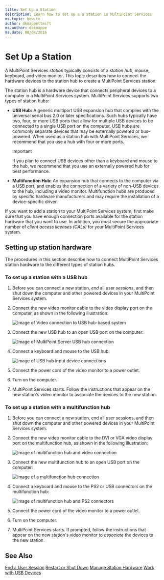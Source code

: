 ```yaml
---
title: Set Up a Station
description: Learn how to set up a a station in MultiPoint Services
ms.topic: how-to
author: dknappettmsft
ms.author: daknappe
ms.date: 08/04/2016
---
```

# Set Up a Station
A MultiPoint Services *station* typically consists of a *station hub*, mouse, keyboard, and video monitor. This topic describes how to connect the hardware devices to the station hub to create a MultiPoint Services station.

The station hub is a hardware device that connects peripheral devices to a computer in a MultiPoint Services system. MultiPoint Services supports two types of station hubs:

-   **USB Hub:** A generic multiport USB expansion hub that complies with the universal serial bus 2.0 or later specifications. Such hubs typically have two, four, or more USB ports that allow for multiple USB devices to be connected to a single USB port on the computer. USB hubs are commonly separate devices that may be externally powered or bus-powered. When used as a station hub with MultiPoint Services, we recommend that you use a hub with four or more ports.

    > [!IMPORTANT]
    > If you plan to connect USB devices other than a keyboard and mouse to the hub, we recommend that you use an externally powered hub for best performance.

-   **Multifunction Hub:** An expansion hub that connects to the computer via a USB port, and enables the connection of a variety of non-USB devices to the hub, including a video monitor. Multifunction hubs are produced by specific hardware manufacturers and may require the installation of a device-specific driver.

If you want to add a station to your MultiPoint Services system, first make sure that you have enough connection ports available for the station hardware that you want to use. In addition, you must secure the appropriate number of *client access licenses (CALs)* for your MultiPoint Services system.

## Setting up station hardware
The procedures in this section describe how to connect MultiPoint Services station hardware to the different types of station hubs.

### To set up a station with a USB hub

1.  Before you can connect a new station, *end* all user *sessions*, and then shut down the computer and other powered devices in your MultiPoint Services system.

2.  Connect the new video monitor cable to the video display port on the computer, as shown in the following illustration:

    ![Image of Video connection to USB hub-based system](./media/WMSVideoConnection.gif)

3.  Connect the new USB hub to an open USB port on the computer:

    ![Image of MultiPoint Server USB hub connection](./media/WMSUSBHubConnection.gif)

4.  Connect a keyboard and mouse to the USB hub:

    ![Image of USB hub input device connections](./media/WMSUSBDeviceConnection.gif)

5.  Connect the power cord of the video monitor to a power outlet.

6.  Turn on the computer.

7.  MultiPoint Services starts. Follow the instructions that appear on the new station's video monitor to associate the devices to the new station.

### To set up a station with a multifunction hub

1.  Before you can connect a new station, end all user sessions, and then shut down the computer and other powered devices in your MultiPoint Services system.

2.  Connect the new video monitor cable to the DVI or VGA video display port on the multifunction hub, as shown in the following illustration:

    ![Image of multifunction hub and video connection](./media/WMSMultifunctionHubVideoConnection.gif)

3.  Connect the new multifunction hub to an open USB port on the computer:

    ![Image of a multifunction hub connection](./media/WMSMultifunctionHubConnection.gif)

4.  Connect a keyboard and mouse to the PS2 or USB connectors on the multifunction hub:

    ![Image of multifunction hub and PS2 connectors](./media/WMSMultifunctionHubPS2Connection.gif)

5.  Connect the power cord of the video monitor to a power outlet.

6.  Turn on the computer.

7.  MultiPoint Services starts. If prompted, follow the instructions that appear on the new station's video monitor to *associate* the devices to the new station.

## See Also
[End a User Session](End-a-User-Session.md)
[Restart or Shut Down](Restart-or-Shut-Down.md)
[Manage Station Hardware](Manage-Station-Hardware.md)
[Work with USB Devices](Work-with-USB-Devices.md)
